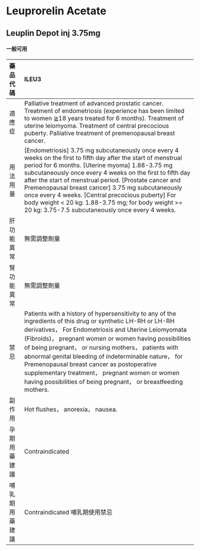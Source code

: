 # Leuprorelin Acetate

## Leuplin Depot inj 3.75mg

#### 一般可用

| 藥品代碼       | ILEU3                                                                                                                                                                                                                                                                                                                                                                                                                                                                                                              |
|:---------------|:-------------------------------------------------------------------------------------------------------------------------------------------------------------------------------------------------------------------------------------------------------------------------------------------------------------------------------------------------------------------------------------------------------------------------------------------------------------------------------------------------------------------|
| 適應症         | Palliative treatment of advanced prostatic cancer. Treatment of endometriosis (experience has been limited to women ≧18 years treated for 6 months). Treatment of uterine leiomyoma. Treatment of central precocious puberty. Palliative treatment of premenopausal breast cancer.                                                                                                                                                                                                                                 |
| 用法用量       | [Endometriosis] 3.75 mg subcutaneously once every 4 weeks on the first to fifth day after the start of menstrual period for 6 months. [Uterine myoma] 1.88-3.75 mg subcutaneously once every 4 weeks on the first to fifth day after the start of menstrual period. [Prostate cancer and Premenopausal breast cancer] 3.75 mg subcutaneously once every 4 weeks. [Central precocious puberty] For body weight < 20 kg: 1.88-3.75 mg; for body weight >= 20 kg: 3.75-7.5 subcutaneously once every 4 weeks.         |
| 肝功能異常     | 無需調整劑量                                                                                                                                                                                                                                                                                                                                                                                                                                                                                                       |
| 腎功能異常     | 無需調整劑量                                                                                                                                                                                                                                                                                                                                                                                                                                                                                                       |
| 禁忌           | Patients with a history of hypersensitivity to any of the ingredients of this drug or synthetic LH-RH or LH-RH derivatives， For Endometriosis and Uterine Leiomyomata (Fibroids)， pregnant women or women having possibilities of being pregnant， or nursing mothers， patients with abnormal genital bleeding of indeterminable nature， for Premenopausal breast cancer as postoperative supplementary treatment， pregnant women or women having possibilities of being pregnant， or breastfeeding mothers. |
| 副作用         | Hot flushes， anorexia， nausea.                                                                                                                                                                                                                                                                                                                                                                                                                                                                                   |
| 孕期用藥建議   | Contraindicated                                                                                                                                                                                                                                                                                                                                                                                                                                                                                                    |
| 哺乳期用藥建議 | Contraindicated 哺乳期使用禁忌                                                                                                                                                                                                                                                                                                                                                                                                                                                                                     |

